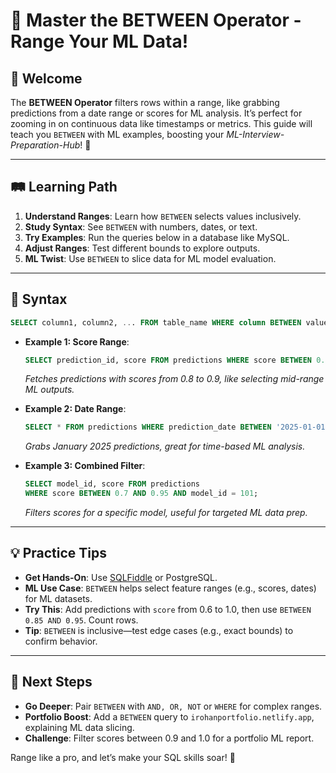# 🎉 Master the BETWEEN Operator - Range Your ML Data!

## 🌟 Welcome

The **BETWEEN Operator** filters rows within a range, like grabbing predictions from a date range or scores for ML analysis. It’s perfect for zooming in on continuous data like timestamps or metrics. This guide will teach you `BETWEEN` with ML examples, boosting your *ML-Interview-Preparation-Hub*! 🚀

---

## 🛤️ Learning Path

1. **Understand Ranges**: Learn how `BETWEEN` selects values inclusively.
2. **Study Syntax**: See `BETWEEN` with numbers, dates, or text.
3. **Try Examples**: Run the queries below in a database like MySQL.
4. **Adjust Ranges**: Test different bounds to explore outputs.
5. **ML Twist**: Use `BETWEEN` to slice data for ML model evaluation.

---

## 📜 Syntax

```sql
SELECT column1, column2, ... FROM table_name WHERE column BETWEEN value1 AND value2;
```

- **Example 1: Score Range**:
  ```sql
  SELECT prediction_id, score FROM predictions WHERE score BETWEEN 0.8 AND 0.9;
  ```
  *Fetches predictions with scores from 0.8 to 0.9, like selecting mid-range ML outputs.*

- **Example 2: Date Range**:
  ```sql
  SELECT * FROM predictions WHERE prediction_date BETWEEN '2025-01-01' AND '2025-01-31';
  ```
  *Grabs January 2025 predictions, great for time-based ML analysis.*

- **Example 3: Combined Filter**:
  ```sql
  SELECT model_id, score FROM predictions 
  WHERE score BETWEEN 0.7 AND 0.95 AND model_id = 101;
  ```
  *Filters scores for a specific model, useful for targeted ML data prep.*

---

## 💡 Practice Tips

- **Get Hands-On**: Use [SQLFiddle](http://sqlfiddle.com) or PostgreSQL.
- **ML Use Case**: `BETWEEN` helps select feature ranges (e.g., scores, dates) for ML datasets.
- **Try This**: Add predictions with `score` from 0.6 to 1.0, then use `BETWEEN 0.85 AND 0.95`. Count rows.
- **Tip**: `BETWEEN` is inclusive—test edge cases (e.g., exact bounds) to confirm behavior.

---

## 🚀 Next Steps

- **Go Deeper**: Pair `BETWEEN` with `AND, OR, NOT` or `WHERE` for complex ranges.
- **Portfolio Boost**: Add a `BETWEEN` query to `irohanportfolio.netlify.app`, explaining ML data slicing.
- **Challenge**: Filter scores between 0.9 and 1.0 for a portfolio ML report.

Range like a pro, and let’s make your SQL skills soar! 🌟